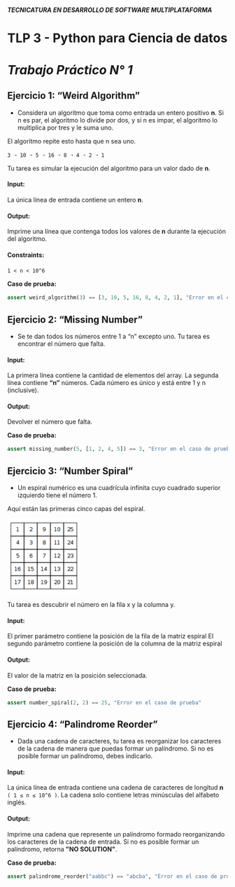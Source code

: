 #### *TECNICATURA EN DESARROLLO DE SOFTWARE MULTIPLATAFORMA*
# **TLP 3 - Python para Ciencia de datos**
# *Trabajo Práctico N° 1*

## Ejercicio 1: “Weird Algorithm”



- Considera un algoritmo que toma como entrada un entero positivo **n**. Si n es par, el algoritmo lo divide por dos, y si n es impar, el algoritmo lo multiplica por tres y le suma uno. 

El algoritmo repite esto hasta que n sea uno.

  `3 ➝ 10 ➝ 5 ➝ 16 ➝ 8 ➝ 4 ➝ 2 ➝ 1`
  
Tu tarea es simular la ejecución del algoritmo para un valor dado de **n**.

#### Input:
La única línea de entrada contiene un entero **n**.

#### Output:
Imprime una línea que contenga todos los valores de **n** durante la ejecución del algoritmo.

#### Constraints:
`1 < n < 10^6`



**Caso de prueba:**
```python
assert weird_algorithm(3) == [3, 10, 5, 16, 8, 4, 2, 1], "Error en el caso de prueba"
```

## Ejercicio 2: “Missing Number”

- Se te dan todos los números entre 1 a “n” excepto uno. Tu tarea es encontrar el número que falta.

#### Input:
La primera línea contiene la cantidad de elementos del array.
La segunda línea contiene **“n”** números. Cada número es único y está entre 1 y n (inclusive).
#### Output:
Devolver el número que falta.

**Caso de prueba:**
```python
assert missing_number(5, [1, 2, 4, 5]) == 3, "Error en el caso de prueba"
```

## Ejercicio 3: “Number Spiral”

- Un espiral numérico es una cuadrícula infinita cuyo cuadrado superior izquierdo tiene el número 1.

Aquí están las primeras cinco capas del espiral.

![Aquí están las primeras cinco capas del espiral.](/assets/espiral.png)

Tu tarea es descubrir el número en la fila x y la columna y.

#### Input:
El primer parámetro contiene la posición de la fila de la matriz espiral
El segundo parámetro contiene la posición de la columna de la matriz espiral

#### Output:
El valor de la matriz en la posición seleccionada.

**Caso de prueba:**
```python
assert number_spiral(2, 2) == 25, "Error en el caso de prueba"
```

## Ejercicio 4: “Palindrome Reorder”
- Dada una cadena de caracteres, tu tarea es reorganizar los caracteres de la cadena de manera que puedas formar un palíndromo. Si no es posible formar un palíndromo, debes indicarlo.

#### Input:
La única línea de entrada contiene una cadena de caracteres de longitud **n** `( 1 ≤ n ≤ 10^6 )`. La cadena solo contiene letras minúsculas del alfabeto inglés.

#### Output:
Imprime una cadena que represente un palíndromo formado reorganizando los caracteres de la cadena de entrada. Si no es posible formar un palíndromo, retorna **"NO SOLUTION"**.

**Caso de prueba:**
```python
assert palindrome_reorder("aabbc") == "abcba", "Error en el caso de prueba"
```